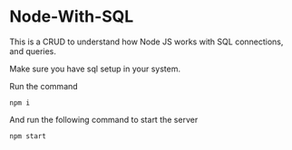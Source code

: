 # Node-With-SQL
This is a CRUD to understand how Node JS works with SQL connections, and queries.

Make sure you have sql setup in your system.

Run the command

```
npm i 
```

And run the following command to start the server

```
npm start
```
